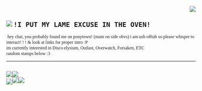 </large><code><img src="https://file.garden/Z3EALLWSDUQChgKp/pony-town-totally%20a%20scientist%20%5Bofftab%5D-nod-padded-toy124-4x.gif" align="right"/></img>
<div align="left"><img src="https://64.media.tumblr.com/6553f5110f6896eeb81e7b8dbd0d3f13/a2b9a9b92798b874-49/s100x200/8291a450846c2d5e932711f4572e5f49073284f4.gifv" align="left"/><h2><b>!I PUT MY LAME EXCUSE IN THE OVEN!</b></h2><font face ="Calibri"> hey chat, you probably found me on ponytown! (main on side obvs) i am ush offtab so please whisper to interact! ! ! & look at links for proper intro :P
im currently interested in Disco elysium, Outlast, Overwatch, Forsaken, ETC 
random stamps below :3 <hr></font></div>
<div align="left"><img src="https://64.media.tumblr.com/763e16ed9481c948dbc8f3b0663360ef/54c7ecb7b166b31a-53/s100x200/3cfa36d5822bb44cfcf427a56338bb142cb0b415.gifv"><img align="left"><img src="https://64.media.tumblr.com/2b636e4acd534c692636dbefb68d29d2/1b769f25d08476ed-23/s100x200/a5b475390046ab1003a49b7f544c8df0f41f2b00.gifv"><div align="left"><img src="https://images-wixmp-ed30a86b8c4ca887773594c2.wixmp.com/f/d88a5195-88db-46df-b8a9-651861119735/dg5uv4o-a4f78e81-5ee6-4e0b-bc3e-fb4102d07226.png?token=eyJ0eXAiOiJKV1QiLCJhbGciOiJIUzI1NiJ9.eyJzdWIiOiJ1cm46YXBwOjdlMGQxODg5ODIyNjQzNzNhNWYwZDQxNWVhMGQyNmUwIiwiaXNzIjoidXJuOmFwcDo3ZTBkMTg4OTgyMjY0MzczYTVmMGQ0MTVlYTBkMjZlMCIsIm9iaiI6W1t7InBhdGgiOiJcL2ZcL2Q4OGE1MTk1LTg4ZGItNDZkZi1iOGE5LTY1MTg2MTExOTczNVwvZGc1dXY0by1hNGY3OGU4MS01ZWU2LTRlMGItYmMzZS1mYjQxMDJkMDcyMjYucG5nIn1dXSwiYXVkIjpbInVybjpzZXJ2aWNlOmZpbGUuZG93bmxvYWQiXX0.JxT1fNpsuqiYHSLyJZPv_4IYI5nYwDVFEdSmi0yfd3k"align="center"/><img src="https://file.garden/Z3EALLWSDUQChgKp/harry"><img align="left"><img src="https://64.media.tumblr.com/8db257366fc8585c17164cf803edc194/473928ea48888009-da/s100x200/7d01018150c4017156642f88eb1d111409130f06.jpg">
